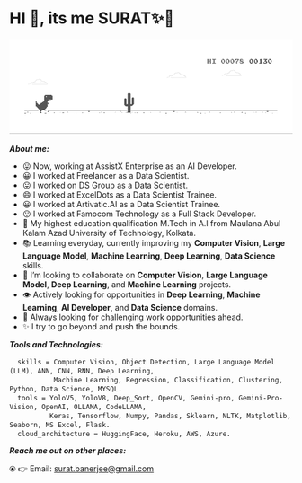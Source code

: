 # HI 👋, its me SURAT✨👋

![chrome_dino](chrome_dino.gif)

***About me:***
- 😛 Now, working at AssistX Enterprise as an AI Developer.
- 😀 I worked at Freelancer as a Data Scientist. 
- 😛 I worked on DS Group as a Data Scientist.
- 😄 I worked at ExcelDots as a Data Scientist Trainee.
- 😀 I worked at Artivatic.AI as a Data Scientist Trainee.
- 😛 I worked at Famocom Technology as a Full Stack Developer.
- 🔭 My highest education qualification M.Tech in A.I from Maulana Abul Kalam Azad University of Technology, Kolkata.
- 📚 Learning everyday, currently improving my **Computer Vision**, **Large Language Model**, **Machine Learning**, **Deep Learning**, **Data Science** skills.
- 🤝 I’m looking to collaborate on **Computer Vision**, **Large Language Model**, **Deep Learning**, and **Machine Learning** projects.
- 👁️ Actively looking for opportunities in **Deep Learning**, **Machine Learning**, **AI Developer**, and **Data Science** domains.
- 🌋 Always looking for challenging work opportunities ahead.
- ✨ I try to go beyond and push the bounds.

***Tools and Technologies:***     
     
```
  skills = Computer Vision, Object Detection, Large Language Model (LLM), ANN, CNN, RNN, Deep Learning,
           Machine Learning, Regression, Classification, Clustering, Python, Data Science, MYSQL.
  tools = YoloV5, YoloV8, Deep_Sort, OpenCV, Gemini-pro, Gemini-Pro-Vision, OpenAI, OLLAMA, CodeLLAMA,
          Keras, Tensorflow, Numpy, Pandas, Sklearn, NLTK, Matplotlib, Seaborn, MS Excel, Flask.
  cloud_architecture = HuggingFace, Heroku, AWS, Azure.
```  

***Reach me out on other places:***

⦿ 👉 Email: surat.banerjee@gmail.com
